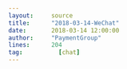 ```yaml
---
layout:     source 
title:      "2018-03-14-WeChat"
date:       2018-03-14 12:00:00
author:     "PaymentGroup"
lines:      204 
tag:		  [chat]
---
```


